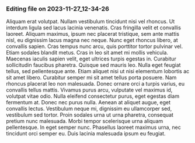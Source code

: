 

### Editing file on 2023-11-27_12-34-26

Aliquam erat volutpat. Nullam vestibulum tincidunt nisi vel rhoncus. Ut interdum ligula sed lacus lacinia venenatis. Cras fringilla velit et convallis laoreet. Aliquam maximus, ipsum nec placerat tristique, sem ante mattis nisl, eu dignissim lacus magna nec neque. Nunc eget rhoncus libero, at convallis sapien. Cras tempus nunc arcu, quis porttitor tortor pulvinar vel. Etiam sodales blandit metus. Cras in leo sit amet mi mollis vehicula. Maecenas iaculis sapien velit, eget ultrices turpis egestas in. Curabitur sollicitudin faucibus pharetra. Quisque sed mauris leo. Nulla eget feugiat tellus, sed pellentesque ante. Etiam aliquet nisi ut nisi elementum lobortis ac sit amet libero. Curabitur semper mi sit amet tellus porta posuere.
Nam rhoncus placerat leo non malesuada. Donec ornare orci a turpis varius, eu convallis tellus mattis. Vivamus purus arcu, vulputate vel maximus id, volutpat vitae odio. Nulla eleifend consectetur purus, eget egestas diam fermentum at. Donec nec purus nulla. Aenean at aliquet augue, eget convallis lectus. Vestibulum neque mi, dignissim eu ullamcorper sed, vestibulum sed tortor. Proin sodales urna ut urna pharetra, consequat pretium nunc malesuada. Morbi tempor scelerisque urna aliquam pellentesque. In eget semper nunc. Phasellus laoreet maximus urna, nec tincidunt orci semper eu. Duis lacinia malesuada ipsum eu feugiat.


